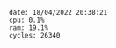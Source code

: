 

                date: 18/04/2022 20:38:21
                cpu: 0.1%
                ram: 19.1%
                cycles: 26340

                         